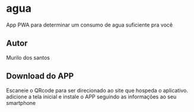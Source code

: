 # agua
App PWA para determinar um consumo de agua suficiente pra você

## Autor
Murilo dos santos
## Download do APP
Escaneie  o QRcode para ser direcionado ao site que hospeda o aplicativo. adicione a tela inicial e instale o APP seguindo as informações ao seu smartphone

![]()
